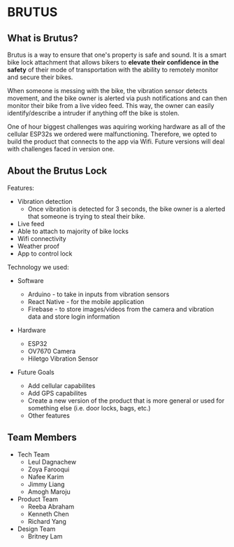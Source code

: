 # BRUTUS

## What is Brutus?
Brutus is a way to ensure that one's property is safe and sound. It is a smart bike lock attachment that allows bikers to **elevate their confidence in the safety** of their mode of transportation with the ability to remotely monitor and secure their bikes.

When someone is messing with the bike, the vibration sensor detects movement, and the bike owner is alerted via push notifications and can then monitor their bike from a live video feed. This way, the owner can easily identify/describe a intruder if anything off the bike is stolen.

One of hour biggest challenges was aquiring working hardware as all of the cellular ESP32s we ordered were malfunctioning. Therefore, we opted to build the product that connects to the app via Wifi. Future versions will deal with challenges faced in version one.

## About the Brutus Lock

Features:
* Vibration detection
  * Once vibration is detected for 3 seconds, the bike owner is a alerted that someone is trying to steal their bike.
* Live feed
* Able to attach to majority of bike locks
* Wifi connectivity
* Weather proof
* App to control lock

Technology we used:
* Software
  * Arduino      - to take in inputs from vibration sensors
  * React Native - for the mobile application
  * Firebase     - to store images/videos from the camera and vibration data and store login information
* Hardware
  * ESP32
  * OV7670 Camera
  * Hiletgo Vibration Sensor
 
* Future Goals
  * Add cellular capabilites
  * Add GPS capabilites
  * Create a new version of the product that is more general or used for something else (i.e. door locks, bags, etc.)
  * Other features


## Team Members
* Tech Team
  * Leul Dagnachew
  * Zoya Farooqui
  * Nafee Karim
  * Jimmy Liang
  * Amogh Maroju
* Product Team
  * Reeba Abraham
  * Kenneth Chen
  * Richard Yang
* Design Team
  * Britney Lam

